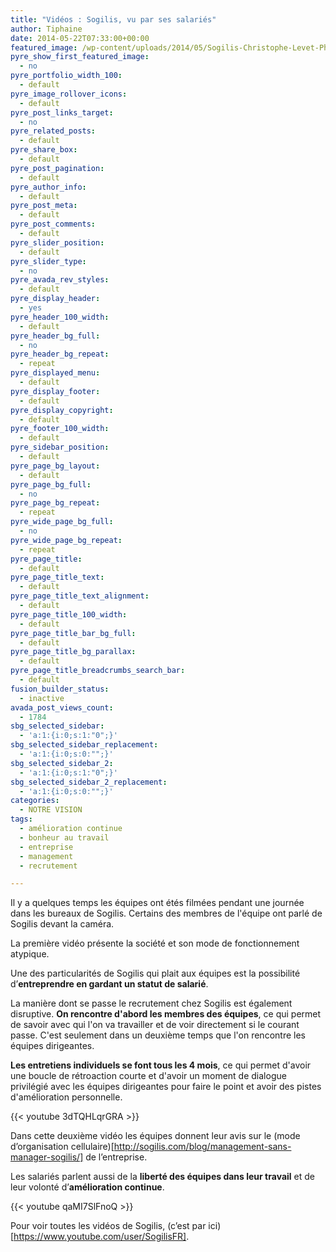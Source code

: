 ```yaml
---
title: "Vidéos : Sogilis, vu par ses salariés"
author: Tiphaine
date: 2014-05-22T07:33:00+00:00
featured_image: /wp-content/uploads/2014/05/Sogilis-Christophe-Levet-Photographe-8389.jpg
pyre_show_first_featured_image:
  - no
pyre_portfolio_width_100:
  - default
pyre_image_rollover_icons:
  - default
pyre_post_links_target:
  - no
pyre_related_posts:
  - default
pyre_share_box:
  - default
pyre_post_pagination:
  - default
pyre_author_info:
  - default
pyre_post_meta:
  - default
pyre_post_comments:
  - default
pyre_slider_position:
  - default
pyre_slider_type:
  - no
pyre_avada_rev_styles:
  - default
pyre_display_header:
  - yes
pyre_header_100_width:
  - default
pyre_header_bg_full:
  - no
pyre_header_bg_repeat:
  - repeat
pyre_displayed_menu:
  - default
pyre_display_footer:
  - default
pyre_display_copyright:
  - default
pyre_footer_100_width:
  - default
pyre_sidebar_position:
  - default
pyre_page_bg_layout:
  - default
pyre_page_bg_full:
  - no
pyre_page_bg_repeat:
  - repeat
pyre_wide_page_bg_full:
  - no
pyre_wide_page_bg_repeat:
  - repeat
pyre_page_title:
  - default
pyre_page_title_text:
  - default
pyre_page_title_text_alignment:
  - default
pyre_page_title_100_width:
  - default
pyre_page_title_bar_bg_full:
  - default
pyre_page_title_bg_parallax:
  - default
pyre_page_title_breadcrumbs_search_bar:
  - default
fusion_builder_status:
  - inactive
avada_post_views_count:
  - 1784
sbg_selected_sidebar:
  - 'a:1:{i:0;s:1:"0";}'
sbg_selected_sidebar_replacement:
  - 'a:1:{i:0;s:0:"";}'
sbg_selected_sidebar_2:
  - 'a:1:{i:0;s:1:"0";}'
sbg_selected_sidebar_2_replacement:
  - 'a:1:{i:0;s:0:"";}'
categories:
  - NOTRE VISION
tags:
  - amélioration continue
  - bonheur au travail
  - entreprise
  - management
  - recrutement

---
```

Il y a quelques temps les équipes ont étés filmées pendant une journée dans les bureaux de Sogilis. Certains des membres de l'équipe ont parlé de Sogilis devant la caméra.

La première vidéo présente la société et son mode de fonctionnement atypique.

Une des particularités de Sogilis qui plait aux équipes est la possibilité d’**entreprendre en gardant un statut de salarié**.

La manière dont se passe le recrutement chez Sogilis est également disruptive. **On rencontre d'abord les membres des équipes**, ce qui permet de savoir avec qui l'on va travailler et de voir directement si le courant passe. C'est seulement dans un deuxième temps que l'on rencontre les équipes dirigeantes.

**Les entretiens individuels se font tous les 4 mois**, ce qui permet d'avoir une boucle de rétroaction courte et d'avoir un moment de dialogue privilégié avec les équipes dirigeantes pour faire le point et avoir des pistes d'amélioration personnelle.

{{< youtube 3dTQHLqrGRA >}}

Dans cette deuxième vidéo les équipes donnent leur avis sur le (mode d’organisation cellulaire)[http://sogilis.com/blog/management-sans-manager-sogilis/] de l’entreprise.
  
Les salariés parlent aussi de la **liberté des équipes dans leur travail** et de leur volonté d’**amélioration continue**.

{{< youtube qaMI7SlFnoQ >}}

Pour voir toutes les vidéos de Sogilis, (c’est par ici)[https://www.youtube.com/user/SogilisFR].